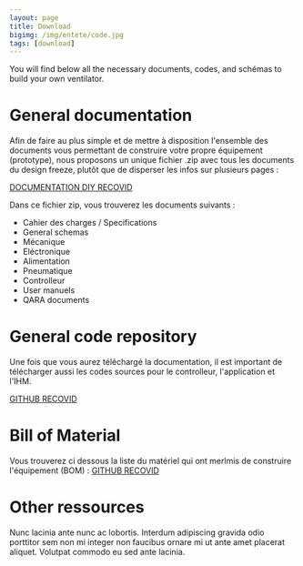 ```yaml
---
layout: page
title: Download
bigimg: /img/entete/code.jpg
tags: [download]
---
```


You will find below all the necessary documents, codes, and schémas to build your own ventilator.


# General documentation

Afin de faire au plus simple et de mettre à disposition l'ensemble des documents vous permettant de construire votre propre équipement (prototype), nous proposons un unique fichier .zip avec tous les documents du design freeze, plutôt que de disperser les infos sur plusieurs pages :

[DOCUMENTATION DIY RECOVID](https://github.com/Recovid/)

Dans ce fichier zip, vous trouverez les documents suivants :
- Cahier des charges / Specifications
- General schemas
- Mécanique
- Eléctronique
- Alimentation
- Pneumatique
- Controlleur
- User manuels
- QARA documents

# General code repository

Une fois que vous aurez téléchargé la documentation, il est important de télécharger aussi les codes sources pour le controlleur, l'application et l'IHM.

[GITHUB RECOVID](https://github.com/Recovid/)

# Bill of Material

Vous trouverez ci dessous la liste du matériel qui ont merlmis de construire l'équipement (BOM) : [GITHUB RECOVID](https://github.com/Recovid/)

# Other ressources
Nunc lacinia ante nunc ac lobortis. Interdum adipiscing gravida odio porttitor sem non mi integer non faucibus ornare mi ut ante amet placerat aliquet. Volutpat commodo eu sed ante lacinia.
